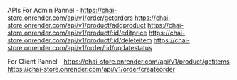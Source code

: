 APIs
For Admin Pannel -
https://chai-store.onrender.com/api/v1/order/getorders
https://chai-store.onrender.com/api/v1/product/addproduct
https://chai-store.onrender.com/api/v1/product/:id/editprice
https://chai-store.onrender.com/api/v1/product/:id/deleteitem
https://chai-store.onrender.com/api/v1/order/:id/updatestatus

For Client Pannel -
https://chai-store.onrender.com/api/v1/product/getitems
https://chai-store.onrender.com/api/v1/order/createorder
